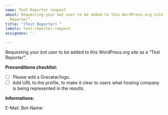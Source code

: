 ```yaml
---
name: Test Reporter request
about: Requesting your bot user to be added to this WordPress.org site as a “Test
  Reporter”.
title: "[Test Reporter] "
labels: test-reporter-request
assignees: ''

---
```


Requesting your bot user to be added to this WordPress.org site as a “Test Reporter”.

**Preconditions checklist:**

* [ ] Please add a Gravatar/logo.
* [ ] Add URL to the profile, to make it clear to users what hosting company is being represented in the results.

**Informations:**

E-Mail: <!-- Make sure to set its email address to something monitored by a human -->
Bot-Name: <!-- wonderfulbot -->
